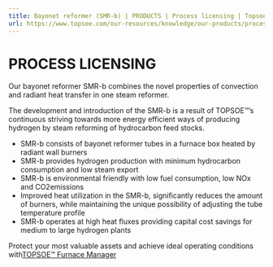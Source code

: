 ```yaml
---
title: Bayonet reformer (SMR-b) | PRODUCTS | Process licensing | Topsoe 
url: https://www.topsoe.com/our-resources/knowledge/our-products/process-licensing/bayonet-reformer-smr-b#main-content
---
```


# PROCESS LICENSING

Our bayonet reformer SMR-b combines the novel properties of convection and radiant heat transfer in one steam reformer.

The development and introduction of the SMR-b is a result of TOPSOE™’s continuous striving towards more energy efficient ways of producing hydrogen by steam reforming of hydrocarbon feed stocks.

- SMR-b consists of bayonet reformer tubes in a furnace box heated by radiant wall burners
- SMR-b provides hydrogen production with minimum hydrocarbon consumption and low steam export
- SMR-b is environmental friendly with low fuel consumption, low NOx and CO2emissions
- Improved heat utilization in the SMR-b, significantly reduces the amount of burners, while maintaining the unique possibility of adjusting the tube temperature profile
- SMR-b operates at high heat fluxes providing capital cost savings for medium to large hydrogen plants

Protect your most valuable assets and achieve ideal operating conditions with[TOPSOE™ Furnace Manager](https://www.topsoe.com/products/equipment/topsoe-furnace-manager-tfm)
